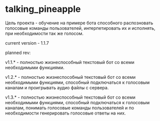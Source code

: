 # talking_pineapple


Цель проекта - обучение на примере бота способного распозновать голосовые команды пользователей, интерпетировать их и исполнять, при необходимости так же голосом.

current version - 1.1.7

planned rev:

v1.1.* - полностью жизнеспособный текстовый бот со всеми необходимыми функциями.

v1.2.* - полностью жизнеспособный текстовый бот со всеми необходимыми функциями, способный подключаться к голосовым каналам и проигрывать аудио файлы с сервера.

v1.3.* - полностью жизнеспособный текстовый бот со всеми необходимыми функциями, способный подключаться к голосовым каналам, понимать голосовые команды пользователей и по необходимости генерировать голосовые ответы на них.
